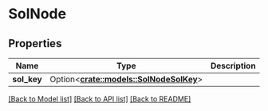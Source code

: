 # SolNode

## Properties

Name | Type | Description | Notes
------------ | ------------- | ------------- | -------------
**sol_key** | Option<[**crate::models::SolNodeSolKey**](solNode_SolKey.md)> |  | [optional]

[[Back to Model list]](../README.md#documentation-for-models) [[Back to API list]](../README.md#documentation-for-api-endpoints) [[Back to README]](../README.md)


